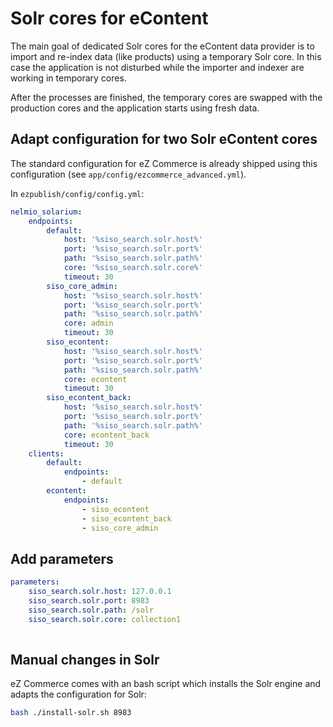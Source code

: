 # Solr cores for eContent

The main goal of dedicated Solr cores for the eContent data provider is to import and re-index data (like products) using a temporary Solr core.
In this case the application is not disturbed while the importer and indexer are working in temporary cores.

After the processes are finished, the temporary cores are swapped with the production cores and the application starts using fresh data.

## Adapt configuration for two Solr eContent cores

The standard configuration for eZ Commerce is already shipped using this configuration (see `app/config/ezcommerce_advanced.yml`).

In `ezpublish/config/config.yml`:

``` yaml
nelmio_solarium:
    endpoints:
        default:
            host: '%siso_search.solr.host%'
            port: '%siso_search.solr.port%'
            path: '%siso_search.solr.path%'
            core: '%siso_search.solr.core%'
            timeout: 30
        siso_core_admin:
            host: '%siso_search.solr.host%'
            port: '%siso_search.solr.port%'
            path: '%siso_search.solr.path%'
            core: admin
            timeout: 30
        siso_econtent:
            host: '%siso_search.solr.host%'
            port: '%siso_search.solr.port%'
            path: '%siso_search.solr.path%'
            core: econtent
            timeout: 30
        siso_econtent_back:
            host: '%siso_search.solr.host%'
            port: '%siso_search.solr.port%'
            path: '%siso_search.solr.path%'
            core: econtent_back
            timeout: 30
    clients:
        default:
            endpoints:
                - default
        econtent:
            endpoints:
                - siso_econtent
                - siso_econtent_back
                - siso_core_admin 
```

## Add parameters

``` yaml
parameters:
    siso_search.solr.host: 127.0.0.1
    siso_search.solr.port: 8983
    siso_search.solr.path: /solr
    siso_search.solr.core: collection1
    
```

## Manual changes in Solr

eZ Commerce comes with an bash script which installs the Solr engine and adapts the configuration for Solr:

``` bash
bash ./install-solr.sh 8983
```
